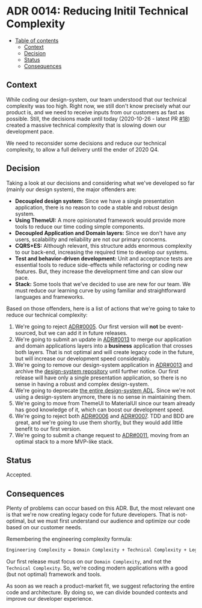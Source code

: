 # ADR 0014: Reducing Initil Technical Complexity

* [Table of contents](#)
  * [Context](#context)
  * [Decision](#decision)
  * [Status](#status)
  * [Consequences](#consequences)

## Context

While coding our design-system, our team understood that our technical complexity was too high. Right now, we still don't know precisely what our product is, and we need to receive inputs from our customers as fast as possible. Still, the decisions made until today (2020-10-26 - latest PR [#18](https://github.com/budproj/architecture-decision-log/pull/18)) created a massive technical complexity that is slowing down our development pace.

We need to reconsider some decisions and reduce our technical complexity, to allow a full delivery until the ender of 2020 Q4.

## Decision

Taking a look at our decisions and considering what we've developed so far (mainly our design system), the major offenders are:

* **Decoupled design system:** Since we have a single presentation application, there is no reason to code a stable and robust design system.
* **Using ThemeUI:** A more opinionated framework would provide more tools to reduce our time coding simple components.
* **Decoupled Application and Domain layers:** Since we don't have any users, scalability and reliability are not our primary concerns.
* **CQRS+ES:** Although relevant, this structure adds enormous complexity to our back-end, increasing the required time to develop our systems.
* **Test and behavior-driven development:** Unit and acceptance tests are essential tools to reduce side-effects while refactoring or coding new features. But, they increase the development time and can slow our pace.
* **Stack:** Some tools that we've decided to use are new for our team. We must reduce our learning curve by using familiar and straightforward languages and frameworks.

Based on those offenders, here is a list of actions that we're going to take to reduce our technical complexity:

1. We're going to reject [ADR#0005](005-cqrs+es.md). Our first version will **not** be event-sourced, but we can add it in future releases.
2. We're going to submit an update in [ADR#0013](/0013-microservices-overview.md) to merge our application and domain applications layers into a **business** application that crosses both layers. That is not optimal and will create legacy code in the future, but will increase our development speed considerably.
3. We're going to remove our design-system application in [ADR#0013](0013-microservices-overview.md) and archive the [design-system repository](https://github.com/budproj/design-system) until further notice. Our first release will have only a single presentation application, so there is no sense in having a robust and complex design-system.
4. We're going to deprecate [the entire design-system ADL](https://github.com/delucca/design-system/tree/feature/design-system-structure/docs/adl). Since we're not using a design-system anymore, there is no sense in maintaining them.
5. We're going to move from ThemeUI to MaterialUI since our team already has good knowledge of it, which can boost our development speed.
6. We're going to reject both [ADR#0006](006-test-driven-development.md) and [ADR#0007](007-behavior-driven-development.md). TDD and BDD are great, and we're going to use them shortly, but they would add little benefit to our first version.
7. We're going to submit a change request to [ADR#0011](011-stack.md), moving from an optimal stack to a more MVP-like stack.

## Status

Accepted.

## Consequences

Plenty of problems can occur based on this ADR. But, the most relevant one is that we're now creating legacy code for future developers. That is not-optimal, but we must first understand our audience and optimize our code based on our customer needs.

Remembering the engineering complexity formula:

```txt
Engineering Complexity = Domain Complexity + Technical Complexity + Legacy Complexity
```

Our first release must focus on our `Domain Complexity`, and not the `Technical Complexity`. So, we're coding modern applications with a good (but not optimal) framework and tools.

As soon as we reach a product-market fit, we suggest refactoring the entire code and architecture. By doing so, we can divide bounded contexts and improve our developer experience.

